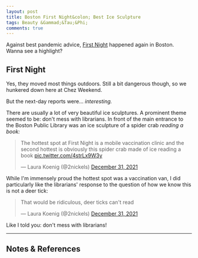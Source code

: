 ```yaml
---
layout: post
title: Boston First Night&colon; Best Ice Sculpture
tags: Beauty &Gammad;&Tau;&Phi;
comments: true
---
```


Against best pandemic advice, [First Night](https://www.firstnightboston.org/) happened
again in Boston.  Wanna see a highlight?  


## First Night  

Yes, they moved most things outdoors.  Still a bit dangerous though, so we hunkered down
here at Chez Weekend.  

But the next-day reports were&hellip; _interesting._  

There are usually a lot of very beautiful ice sculptures.  A prominent theme seemed to be:
don't mess with librarians.  In front of the main entrance to the Boston Public Library
was an ice sculpture of a spider crab _reading a book:_  

<blockquote class="twitter-tweet">
  <p lang="en" dir="ltr">
    The hottest spot at First Night is a mobile vaccination clinic and the second hottest
    is obviously this spider crab made of ice reading a book 
    <a href="https://t.co/4strLx9W3y">pic.twitter.com/4strLx9W3y</a> 
  </p>&mdash; Laura Koenig (@2nickels) <a href="https://twitter.com/2nickels/status/1476971215759753220?ref_src=twsrc%5Etfw">December 31, 2021</a>
</blockquote>
<script async src="https://platform.twitter.com/widgets.js"></script>

While I'm immensely proud the hottest spot was a vaccination van, I did particularly like
the librarians' response to the question of how we know this is not a deer tick:  

<blockquote class="twitter-tweet">
  <p lang="en" dir="ltr">
    That would be ridiculous, deer ticks can&#39;t read
  </p>&mdash; Laura Koenig (@2nickels) <a href="https://twitter.com/2nickels/status/1476973322428719108?ref_src=twsrc%5Etfw">December 31, 2021</a>
</blockquote>
<script async src="https://platform.twitter.com/widgets.js"></script>

Like I told you: don't mess with librarians!  

---

## Notes &amp; References  

<!--
<sup id="fn1a">[[1]](#fn1)</sup>

<a id="fn1">1</a>: ***, ["***"](***), *** [↩](#fn1a)  

<a href="{{ site.baseurl }}/images/***"><img src="{{ site.baseurl }}/images/***" width="400" height="***" alt="***" title="***" style="float: right; margin: 3px 3px 3px 3px; border: 1px solid #000000;"></a>

<iframe width="400" height="224" src="***" allow="accelerometer; encrypted-media; gyroscope; picture-in-picture" allowfullscreen style="float: right; margin: 3px 3px 3px 3px; border: 1px solid #000000;"></iframe>
-->
